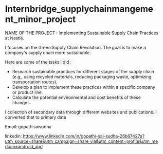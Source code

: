 # Internbridge_supplychainmangement_minor_project

NAME OF THE PROJECT : Implementing Sustainable Supply Chain Practices at Nestlé.

I focuses on the Green Supply Chain Revolution. The goal is to make a company's supply chain more sustainable.

Here are some of the tasks i did :
 * Research sustainable practices for different stages of the supply chain (e.g., using recycled materials, reducing packaging waste, optimizing transportation routes).
 * Develop a plan to implement these practices within a specific company or product line.
 * Calculate the potential environmental and cost benefits of these changes.

 I collection of secondary data through different websites and publications.
 I converted that to primary data
 
Email: gopathisaisudha

linkedin: https://www.linkedin.com/in/gopathi-sai-sudha-26b67427a?utm_source=share&utm_campaign=share_via&utm_content=profile&utm_medium=android_app
   
